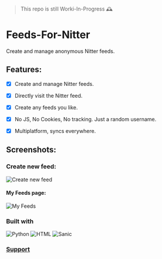 > This repo is still Worki-In-Progress 🕰️

# Feeds-For-Nitter
Create and manage anonymous Nitter feeds.

## Features:
- [x] Create and manage Nitter feeds.
- [x] Directly visit the Nitter feed.
- [x] Create any feeds you like. 
- [x] No JS, No Cookies, No tracking. Just a random username.
- [x] Multiplatform, syncs everywhere.


## Screenshots:

### Create new feed:
![Create new feed](https://i.imgur.com/aWziQfG.png)

#### My Feeds page:
![My Feeds](https://i.imgur.com/MrzVpyt.png)


### Built with

![Python](https://img.shields.io/badge/Python-3776AB?style=for-the-badge&logo=python&logoColor=white)
![HTML](https://img.shields.io/badge/HTML-239120?style=for-the-badge&logo=html5&logoColor=white)
![Sanic](https://img.shields.io/badge/-SANIC-ff69b4?style=for-the-badge)


### [Support](https://github.com/pluja/pluja/blob/main/SUPPORT.md)
